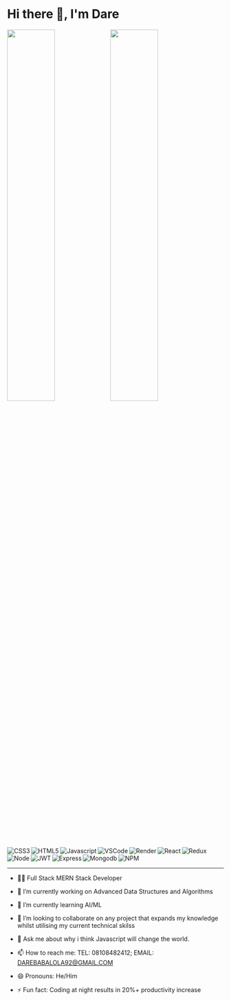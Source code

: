 # Hi there 👋, I'm Dare

<img align="Left" width="47%" src="https://github-readme-stats.vercel.app/api?username=BabyboyDrey&show_icons=true&theme=radical" />

<img  width="47%" src="https://github-readme-stats.vercel.app/api/top-langs/?username=BabyboyDrey&layout=compact" />  

<br ></br>

<img align="Left" alt="CSS3" src="https://img.shields.io/badge/css3-%231572B6.svg?style=for-the-badge&logo=css3&logoColor=white" />
<img align="Left" alt="HTML5" src="https://img.shields.io/badge/html5-%23E34F26.svg?style=for-the-badge&logo=html5&logoColor=white" />
<img align="Left" alt="Javascript" src="https://img.shields.io/badge/javascript-%23323330.svg?style=for-the-badge&logo=javascript&logoColor=%23F7DF1E" />
<img align="Left" alt="VSCode" src="https://img.shields.io/badge/Visual%20Studio%20Code-0078d7.svg?style=for-the-badge&logo=visual-studio-code&logoColor=white" />
<img align="Left" alt="Render" src="https://img.shields.io/badge/Render-%46E3B7.svg?style=for-the-badge&logo=render&logoColor=white" />
<img align="Left" alt="React" src="https://img.shields.io/badge/react-%2320232a.svg?style=for-the-badge&logo=react&logoColor=%2361DAFB" />
<img align="Left" alt="Redux" src="https://img.shields.io/badge/redux-%23593d88.svg?style=for-the-badge&logo=redux&logoColor=white" />
<img align="Left" alt="Node" src="https://img.shields.io/badge/node.js-6DA55F?style=for-the-badge&logo=node.js&logoColor=white" />
<img align="Left" alt="JWT" src="https://img.shields.io/badge/JWT-black?style=for-the-badge&logo=JSON%20web%20tokens" />
<img align="Left" alt="Express" src="https://img.shields.io/badge/express.js-%23404d59.svg?style=for-the-badge&logo=express&logoColor=%2361DAFB" />
<img align="Left" alt="Mongodb" src="https://img.shields.io/badge/MongoDB-%234ea94b.svg?style=for-the-badge&logo=mongodb&logoColor=white" />
<img  alt="NPM" src="https://img.shields.io/badge/NPM-%23CB3837.svg?style=for-the-badge&logo=npm&logoColor=white" />  

***








- 👨‍💻 Full Stack MERN Stack Developer
- 🔭 I’m currently working on Advanced Data Structures and Algorithms
- 🌱 I’m currently learning AI/ML
- 👯 I’m looking to collaborate on any project that expands my knowledge whilst utilising my current technical skilss

- 💬 Ask me about why i think Javascript will change the world.
- 📫 How to reach me: TEL: 08108482412; EMAIL: DAREBABALOLA92@GMAIL.COM
- 😄 Pronouns: He/Him
- ⚡ Fun fact: Coding at night results in 20%+ productivity increase

